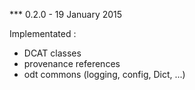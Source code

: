 

*** 0.2.0  -  19 January 2015

Implementated :
- DCAT classes
- provenance references
- odt commons (logging, config, Dict, ...)
